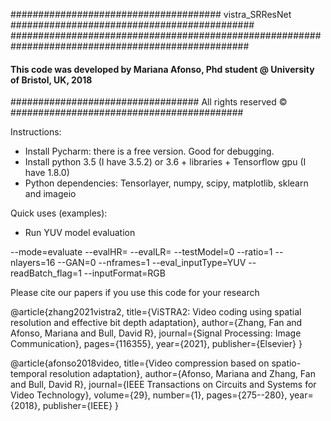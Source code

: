 ###################################### vistra_SRResNet ############################################
###################################################################################################
#### This code was developed by Mariana Afonso, Phd student @ University of Bristol, UK, 2018 #####
################################## All rights reserved © ##########################################

Instructions:

- Install Pycharm: there is a free version. Good for debugging.
- Install python 3.5 (I have 3.5.2) or 3.6 + libraries + Tensorflow gpu (I have 1.8.0)
- Python dependencies: Tensorlayer, numpy, scipy, matplotlib, sklearn and imageio 

Quick uses (examples):


- Run YUV model evaluation

--mode=evaluate
--evalHR=
--evalLR=
--testModel=0
--ratio=1
--nlayers=16
--GAN=0
--nframes=1
--eval_inputType=YUV
--readBatch_flag=1
--inputFormat=RGB

Please cite our papers if you use this code for your research

@article{zhang2021vistra2,
  title={ViSTRA2: Video coding using spatial resolution and effective bit depth adaptation},
  author={Zhang, Fan and Afonso, Mariana and Bull, David R},
  journal={Signal Processing: Image Communication},
  pages={116355},
  year={2021},
  publisher={Elsevier}
}

@article{afonso2018video,
  title={Video compression based on spatio-temporal resolution adaptation},
  author={Afonso, Mariana and Zhang, Fan and Bull, David R},
  journal={IEEE Transactions on Circuits and Systems for Video Technology},
  volume={29},
  number={1},
  pages={275--280},
  year={2018},
  publisher={IEEE}
}
